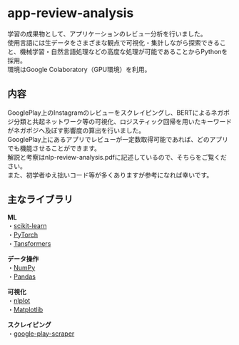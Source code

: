 # app-review-analysis
学習の成果物として、アプリケーションのレビュー分析を行いました。  
使用言語には生データをさまざまな観点で可視化・集計しながら探索できること、機械学習・自然言語処理などの高度な処理が可能であることからPythonを採用。  
環境はGoogle Colaboratory（GPU環境）を利用。
## 内容
GooglePlay上のInstagramのレビューをスクレイピングし、BERTによるネガポジ分類と共起ネットワーク等の可視化、ロジスティック回帰を用いたキーワードがネガポジへ及ぼす影響度の算出を行いました。  
GooglePlay上にあるアプリでレビューが一定数取得可能であれば、どのアプリでも機能させることができます。  
解説と考察はnlp-review-analysis.pdfに記述しているので、そちらをご覧ください。  
また、初学者ゆえ拙いコード等が多くありますが参考になれば幸いです。
## 主なライブラリ
__ML__  
・[scikit-learn](https://scikit-learn.org/ "scikit-learn")  
・[PyTorch](https://pytorch.org/ "PyTorch")  
・[Tansformers](https://huggingface.co/docs/transformers/index "Transfomers")  

__データ操作__  
・[NumPy](https://numpy.org/ja/ "NumPy")  
・[Pandas](https://pandas.pydata.org/ "Pandas")  

__可視化__  
・[nlplot](https://github.com/takapy0210/nlplot "nlplot")  
・[Matplotlib](https://matplotlib.org/ "Matplotlib")  

__スクレイピング__  
・[google-play-scraper](https://github.com/facundoolano/google-play-scraper "google-play-scraper")  
